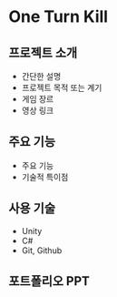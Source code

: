 # One Turn Kill

## 프로젝트 소개
- 간단한 설명
- 프로젝트 목적 또는 계기
- 게임 장르
- 영상 링크

## 주요 기능
- 주요 기능
- 기술적 특이점

## 사용 기술
- Unity
- C#
- Git, Github

## 포트폴리오 PPT
